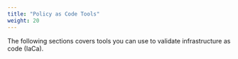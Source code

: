 ```yaml
---
title: "Policy as Code Tools"
weight: 20
---
```


The following sections covers tools you can use to validate infrastructure as code (IaCa).